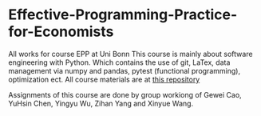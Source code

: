 # Effective-Programming-Practice-for-Economists
All works for course EPP at Uni Bonn
This course is mainly about software engineering with Python. Which contains the use of git, LaTex, data management via numpy and pandas, pytest (functional programming), optimization ect. 
All course materials are at [this repository](https://github.com/iame-uni-bonn/epp-materials)


Assignments of this course are done by group workiong of Gewei Cao, YuHsin Chen, Yingyu Wu, Zihan Yang and Xinyue Wang. 
